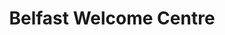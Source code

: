 ---
title: "Belfast Welcome Centre"
address: "Tourist Information Belfast and N.I., 47 Donegall Place, Belfast, Co. Antrim, BT1 5AD"
tel: "028 9508 7532"
county: "Antrim"
category: "Hostels"
type: "Content"
lat: "054.5977390000"
lng: "-005.9302110000"
---